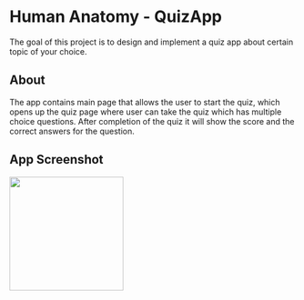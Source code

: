# Human Anatomy - QuizApp
The goal of this project is to design and implement a quiz app about certain topic of your choice.

## About
The app contains main page that allows the user to start the quiz, which opens up the quiz page where user can take the quiz 
which has multiple choice questions. After completion of the quiz it will show the score and the correct answers
for the question.

## App Screenshot
<img src="https://user-images.githubusercontent.com/38148871/44426602-148b1180-a55d-11e8-9635-b42386ce2e55.png" width="200">




